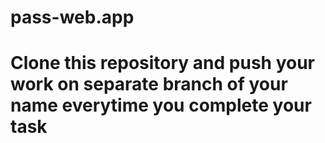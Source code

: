 # pass-web.app
# Clone this repository and push your work on separate branch of your name everytime you complete your task
